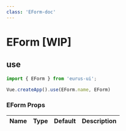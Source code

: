 ```yaml
---
class: 'EForm-doc'
---
```

# EForm [WIP]

## use

```javascript
import { EForm } from 'eurus-ui';

Vue.createApp().use(EForm.name, EForm)
```
<!--
::::card  EForm 类型

按钮的 type 分别为 default、tertiary、primary、info、success、warning 和 error。

:::code EFormDemo0
<<< ../src/packages/ EForm/demo/Demo0.vue
:::
::::
  -->
### EForm Props

| Name | Type | Default | Description |
| --- | --- | --- | --- |


